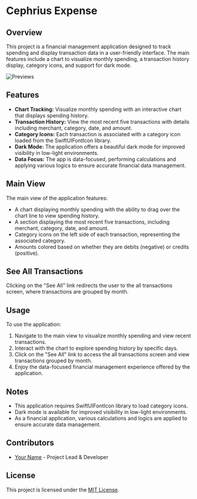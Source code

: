 # Cephrius Expense

## Overview

This project is a financial management application designed to track spending and display transaction data in a user-friendly interface. The main features include a chart to visualize monthly spending, a transaction history display, category icons, and support for dark mode.

![Previews](https://github.com/Cephrius/Expense-Tracker-/blob/main/CephriusExpense/Preview%20Content/Simulator%20Screenshot%20-%20iPhone%2015%20Pro%20-%202024-02-24%20at%2011.58.12.png)

## Features

- **Chart Tracking:** Visualize monthly spending with an interactive chart that displays spending history.
- **Transaction History:** View the most recent five transactions with details including merchant, category, date, and amount.
- **Category Icons:** Each transaction is associated with a category icon loaded from the SwiftUIFontIcon library.
- **Dark Mode:** The application offers a beautiful dark mode for improved visibility in low-light environments.
- **Data Focus:** The app is data-focused, performing calculations and applying various logics to ensure accurate financial data management.

## Main View

The main view of the application features:

- A chart displaying monthly spending with the ability to drag over the chart line to view spending history.
- A section displaying the most recent five transactions, including merchant, category, date, and amount.
- Category icons on the left side of each transaction, representing the associated category.
- Amounts colored based on whether they are debits (negative) or credits (positive).

## See All Transactions

Clicking on the "See All" link redirects the user to the all transactions screen, where transactions are grouped by month.

## Usage

To use the application:

1. Navigate to the main view to visualize monthly spending and view recent transactions.
2. Interact with the chart to explore spending history by specific days.
3. Click on the "See All" link to access the all transactions screen and view transactions grouped by month.
4. Enjoy the data-focused financial management experience offered by the application.

## Notes

- This application requires SwiftUIFontIcon library to load category icons.
- Dark mode is available for improved visibility in low-light environments.
- As a financial application, various calculations and logics are applied to ensure accurate data management.

## Contributors

- [Your Name](https://github.com/yourusername) - Project Lead & Developer

## License

This project is licensed under the [MIT License](LICENSE).
